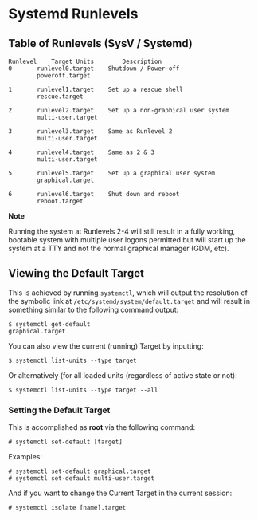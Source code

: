 # Systemd Runlevels

## Table of Runlevels (SysV / Systemd)
```
Runlevel	Target Units		Description
0		runlevel0.target	Shutdown / Power-off
		poweroff.target

1		runlevel1.target	Set up a rescue shell
		rescue.target

2		runlevel2.target	Set up a non-graphical user system
		multi-user.target

3		runlevel3.target	Same as Runlevel 2
		multi-user.target

4		runlevel4.target	Same as 2 & 3
		multi-user.target

5		runlevel5.target	Set up a graphical user system
		graphical.target

6		runlevel6.target	Shut down and reboot
		reboot.target
```

**Note**

Running the system at Runlevels 2-4 will still result in a fully working, bootable system with multiple user logons permitted but will start up the system at a TTY and not the normal graphical manager (GDM, etc).

## Viewing the Default Target
This is achieved by running `systemctl`, which will output the resolution of the symbolic link at `/etc/systemd/system/default.target` and will result in something similar to the following command output:

```
$ systemctl get-default
graphical.target
```

You can also view the current (running) Target by inputting:

```
$ systemctl list-units --type target
```

Or alternatively (for all loaded units (regardless of active state or not):

```
$ systemctl list-units --type target --all
```

### Setting the Default Target

This is accomplished as **root** via the following command:

```
# systemctl set-default [target]
```

Examples:

```
# systemctl set-default graphical.target
# systemctl set-default multi-user.target
```

And if you want to change the Current Target in the current session:

```
# systemctl isolate [name].target
```


